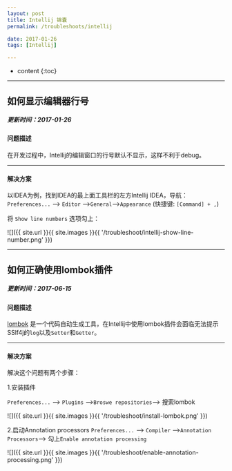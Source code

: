 ```yaml
---
layout: post
title: Intellij 锦囊
permalink: /troubleshoots/intellij

date: 2017-01-26
tags: [Intellij]

---
```


* content
{:toc}

---

## 如何显示编辑器行号

##### 更新时间：2017-01-26

#### 问题描述
在开发过程中，Intellij的编辑窗口的行号默认不显示，这样不利于debug。

---

#### 解决方案
以IDEA为例，找到IDEA的最上面工具栏的左方Intellij IDEA，导航：`Preferences...` --> `Editor` -->`General`-->`Appearance` (快捷键: `[Command] + ,`)

将 `Show line numbers` 选项勾上：

![]({{ site.url }}{{ site.images }}{{ '/troubleshoot/intellij-show-line-number.png' }})


---

## 如何正确使用lombok插件

##### 更新时间：2017-06-15

#### 问题描述
[lombok](https://github.com/rzwitserloot/lombok) 是一个代码自动生成工具，在Intellij中使用lombok插件会面临无法提示SSlf4j的`log`以及`Setter`和`Getter`。

---

#### 解决方案
解决这个问题有两个步骤：

1.安装插件

`Preferences...` --> `Plugins` -->`Broswe repositories`--> 搜索lombok

![]({{ site.url }}{{ site.images }}{{ '/troubleshoot/install-lombok.png' }})

2.启动Annotation processors
`Preferences...` --> `Compiler` -->`Annotation Processors`--> 勾上`Enable annotation processing`

![]({{ site.url }}{{ site.images }}{{ '/troubleshoot/enable-annotation-processing.png' }})









